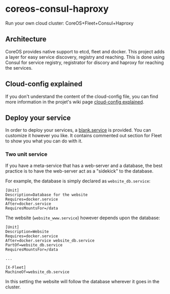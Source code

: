 # coreos-consul-haproxy
Run your own cloud cluster: CoreOS+Fleet+Consul+Haproxy

## Architecture
CoreOS provides native support to etcd, fleet and docker.
This project adds a layer for easy service discovery, registry and reaching. This is done using Consul for service registry, registrator for discory and haproxy for reaching the services.

## Cloud-config explained
If you don't understand the content of the cloud-config file, you can find more information in the projet's wiki page [cloud-config explained](https://github.com/auguster/coreos-consul-haproxy/wiki/cloud-config).

## Deploy your service
In order to deploy your services, a [blank.service](blank.service) is provided. You can customize it however you like.
It contains commented out section for Fleet to show you what you can do with it.

### Two unit service
If you have a meta-service that has a web-server and a database, the best practice is to have the web-server act as a "sidekick" to the database.

For example, the database is simply declared as `website_db.service`:
```
[Unit]
Description=Database for the website
Requires=docker.service
After=docker.service
RequiresMountsFor=/data
```
The website (`website_www.service`) however depends upon the database:
```
[Unit]
Description=Website
Requires=docker.service
After=docker.service website_db.service
PartOf=website_db.service
RequiresMountsFor=/data

...

[X-Fleet]
MachineOf=website_db.service
```
In this setting the website will follow the database wherever it goes in the cluster.
